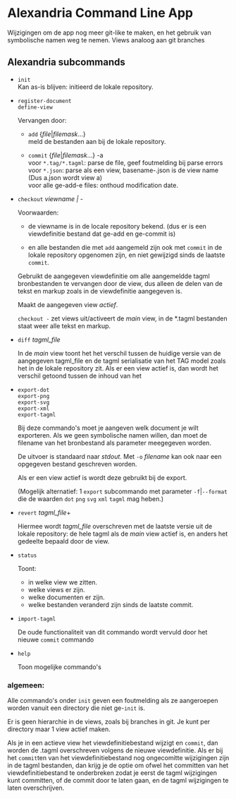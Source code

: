 # Alexandria Command Line App

Wijzigingen om de app nog meer git-like te maken, en het gebruik van symbolische namen weg te nemen.
Views analoog aan git branches

## Alexandria subcommands


- `init`  
  Kan as-is blijven: initieerd de lokale repository.  

- `register-document`  
  `define-view`
   
   Vervangen door:

    * `add` {_file_|_filemask_...}  
      meld de bestanden aan bij de lokale repository. 
  
    * `commit` {_file_|_filemask_...} -a  
      voor `*.tag/*.tagml`: parse de file, geef foutmelding bij parse errors  
      voor `*.json`: parse als een view, basename-.json is de view name (Dus a.json wordt view a)  
      voor alle ge-add-e files: onthoud modification date.  

- `checkout` _viewname | -_
  
   Voorwaarden: 
  
    * de viewname is in de locale repository bekend. (dus er is een viewdefinitie bestand dat ge-add en ge-commit is)
  
    * en alle bestanden die met `add` aangemeld zijn ook met `commit` in de lokale repository opgenomen zijn, en niet gewijzigd sinds de laatste `commit`.

   Gebruikt de aangegeven viewdefinitie om alle aangemeldde tagml bronbestanden te vervangen door de view, dus alleen de delen van de tekst en markup zoals in de viewdefinitie aangegeven is.

   Maakt de aangegeven view _actief_.

   `checkout -` zet views uit/activeert de _main_ view, in de \*.tagml bestanden staat weer alle tekst en markup.

- `diff` _tagml_file_

  In de _main_ view toont het het verschil tussen de huidige versie van de aangegeven tagml_file en de tagml serialisatie van het TAG model zoals het in de lokale repository zit.
  Als er een view actief is, dan wordt het verschil getoond tussen de inhoud van het 

- `export-dot`  
  `export-png`  
  `export-svg`  
  `export-xml`  
  `export-tagml`  

  Bij deze commando's moet je aangeven welk document je wilt exporteren. Als we geen symbolische namen willen, dan moet de filename van het bronbestand als parameter meegegeven worden.

  De uitvoer is standaard naar _stdout_. Met `-o` _filename_ kan ook naar een opgegeven bestand geschreven worden.

  Als er een view actief is wordt deze gebruikt bij de export.

  (Mogelijk alternatief: 1 `export` subcommando met parameter `-f`|`--format` die de waarden `dot` `png` `svg` `xml` `tagml` mag heben.)

- `revert` _tagml_file_+
  
  Hiermee wordt _tagml_file_ overschreven met de laatste versie uit de lokale repository: de hele tagml als de _main_ view actief is, en anders het gedeelte bepaald door de view.


- `status`

  Toont:
  - in welke view we zitten.
  - welke views er zijn.
  - welke documenten er zijn.
  - welke bestanden veranderd zijn sinds de laatste commit.

- `import-tagml`

  De oude functionaliteit van dit commando wordt vervuld door het nieuwe `commit` commando

- `help` 

  Toon mogelijke commando's


### algemeen:
Alle commando's onder `init` geven een foutmelding als ze aangeroepen worden vanuit een directory die niet ge-`init` is.

Er is geen hierarchie in de views, zoals bij branches in git.
Je kunt per directory maar 1 view actief maken.

Als je in een actieve view het viewdefinitiebestand wijzigt en `commit`, dan worden de .tagml overschreven volgens de nieuwe viewdefinitie. Als er bij het `commit`ten van het viewdefinitiebestand nog ongecomitte wijzigingen zijn in de tagml bestanden, dan krijg je de optie om ofwel het committen van het viewdefinitiebestand te onderbreken zodat je eerst de tagml wijzigingen kunt committen, of de commit door te laten gaan, en de tagml wijzigingen te laten overschrijven.